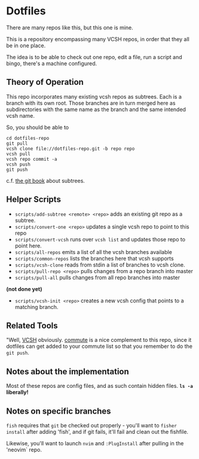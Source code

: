 # Dotfiles

There are many repos like this, but this one is mine.

This is a repository encompassing many VCSH repos, in order that they all be in one place.

The idea is to be able to
check out one repo,
edit a file,
run a script
and bingo, there's a machine configured.

## Theory of Operation

This repo incorporates many existing vcsh repos as subtrees.
Each is a branch with its own root.
Those branches are in turn merged here as subdirectories
with the same name as the branch
and the same intended vcsh name.

So, you should be able to
```
cd dotfiles-repo
git pull
vcsh clone file://dotfiles-repo.git -b repo repo
vcsh pull
vcsh repo commit -a
vcsh push
git push
```

c.f. [the git book](https://git-scm.com/book/en/v1/Git-Tools-Subtree-Merging) about subtrees.

## Helper Scripts

* `scripts/add-subtree <remote> <repo>` adds an existing git repo as a subtree.
* `scripts/convert-one <repo>` updates a single vcsh repo to point to this repo
* `scripts/convert-vcsh` runs over `vcsh list` and updates those repo to point here.
* `scripts/all-repos` emits a list of all the vcsh branches available
* `scripts/common-repos` lists the branches here that vcsh supports
* `scripts/vcsh-clone` reads from stdin a list of branches to vcsh clone.
* `scripts/pull-repo <repo>` pulls changes from a repo branch into master
* `scripts/pull-all` pulls changes from all repo branches into master

__(not done yet)__
* `scripts/vcsh-init <repo>` creates a new vcsh config that points to a matching branch.

## Related Tools

"Well, [VCSH](https://github.com/RichiH/vcsh) obviously.
[commute](https://github.com/nyarly/commute) is a nice complement to this repo,
since it dotfiles can get added to your commute list
so that you remember to do the `git push`.

## Notes about the implementation

Most of these repos are config files,
and as such contain hidden files.
**`ls -a` liberally!**


## Notes on specific branches

`fish` requires that `git` be checked out properly -
you'll want to `fisher install` after adding 'fish',
and if git fails, it'll fail and clean out the fishfile.

Likewise, you'll want to launch `nvim` and `:PlugInstall`
after pulling in the 'neovim` repo.
